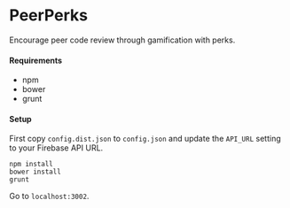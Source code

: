 PeerPerks
==================

Encourage peer code review through gamification with perks.

#### Requirements
- npm
- bower
- grunt

#### Setup

First copy `config.dist.json` to `config.json` and update the `API_URL` setting to your Firebase API URL.

```
npm install
bower install
grunt
```

Go to `localhost:3002`.